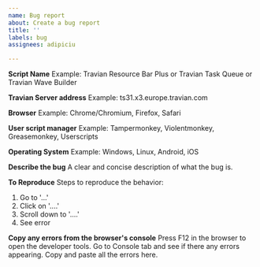 ```yaml
---
name: Bug report
about: Create a bug report
title: ''
labels: bug
assignees: adipiciu

---
```


**Script Name**
Example: Travian Resource Bar Plus or Travian Task Queue or Travian Wave Builder

**Travian Server address**
Example: ts31.x3.europe.travian.com

**Browser**
Example: Chrome/Chromium, Firefox, Safari

**User script manager**
Example: Tampermonkey, Violentmonkey, Greasemonkey, Userscripts

**Operating System**
Example: Windows, Linux, Android, iOS

**Describe the bug**
A clear and concise description of what the bug is.

**To Reproduce**
Steps to reproduce the behavior:
1. Go to '...'
2. Click on '....'
3. Scroll down to '....'
4. See error

**Copy any errors from the browser's console**
Press F12 in the browser to open the developer tools. Go to Console tab and see if there any errors appearing. Copy and paste all the errors here.
